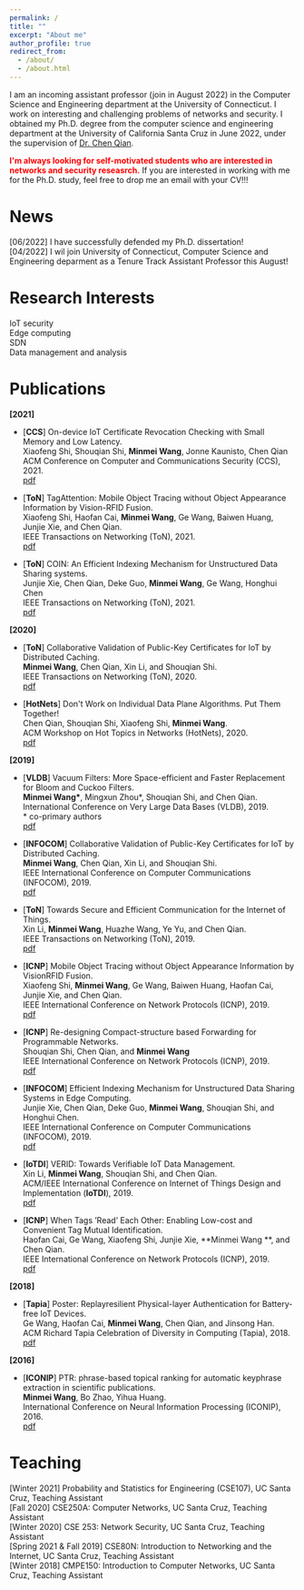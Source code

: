 ```yaml
---
permalink: /
title: ""
excerpt: "About me"
author_profile: true
redirect_from: 
  - /about/
  - /about.html
---
```


I am an incoming assistant professor (join in August 2022) in the Computer Science and Engineering department at the University of Connecticut. I work on interesting and challenging problems of networks and security. I obtained my Ph.D. degree from the computer science and engineering department at the University of California Santa Cruz in June 2022, under the supervision of [Dr. Chen Qian](https://users.soe.ucsc.edu/~qian/).

<span style="color:red">**I'm always looking for self-motivated students who are interested in networks and security reseasrch.**</span> If you are interested in working with me for the Ph.D. study, feel free to drop me an email with your CV!!!


News
======
[06/2022] I have successfully defended my Ph.D. dissertation! \
[04/2022] I wil join University of Connecticut, Computer Science and Engineering deparment as a Tenure Track Assistant Professor this August!

Research Interests
======
IoT security \
Edge computing \
SDN \
Data management and analysis

Publications
======

**[2021]**

* [**CCS**] On-device IoT Certificate Revocation Checking with Small Memory and Low Latency.\
    Xiaofeng Shi, Shouqian Shi, **Minmei Wang**, Jonne Kaunisto, Chen Qian\
	ACM Conference on Computer and Communications Security (CCS), 2021.\
	[pdf](https://github.com/Archer-W/minmei.github.io/files/paper/1.pdf)

* [**ToN**] TagAttention: Mobile Object Tracing without Object Appearance Information by Vision-RFID Fusion. \
	Xiaofeng Shi, Haofan Cai, **Minmei Wang**, Ge Wang, Baiwen Huang, Junjie Xie, and Chen Qian. \
	IEEE Transactions on Networking (ToN), 2021.\
	[pdf](https://github.com/Archer-W/minmei.github.io/files/paper/2.pdf)

* [**ToN**] COIN: An Efficient Indexing Mechanism for Unstructured Data Sharing systems. \
	Junjie Xie, Chen Qian, Deke Guo, **Minmei Wang**, Ge Wang, Honghui Chen<br>
	IEEE Transactions on Networking (ToN), 2021. \
	[pdf](https://github.com/Archer-W/minmei.github.io/files/paper/3.pdf)


**[2020]**

* [**ToN**] Collaborative Validation of Public-Key Certificates for IoT by Distributed Caching.\
	**Minmei Wang**, Chen Qian, Xin Li, and Shouqian Shi. \
	IEEE Transactions on Networking (ToN), 2020. \
	[pdf](https://github.com/Archer-W/minmei.github.io/files/paper/4.pdf)


* [**HotNets**] Don't Work on Individual Data Plane Algorithms. Put Them Together! \
	Chen Qian, Shouqian Shi, Xiaofeng Shi, **Minmei Wang**. \
	ACM Workshop on Hot Topics in Networks (HotNets), 2020. \
	[pdf](https://github.com/Archer-W/minmei.github.io/files/paper/5.pdf)

**[2019]**

* [**VLDB**] Vacuum Filters: More Space-efficient and Faster Replacement for Bloom and Cuckoo Filters. \
**Minmei Wang\***, Mingxun Zhou\*, Shouqian Shi, and Chen Qian. \
International Conference on Very Large Data Bases (VLDB), 2019. \
\* co-primary authors \
[pdf](https://github.com/Archer-W/minmei.github.io/files/paper/6.pdf)


* [**INFOCOM**] Collaborative Validation of Public-Key Certificates for IoT by Distributed Caching. \
**Minmei Wang**, Chen Qian, Xin Li, and Shouqian Shi. \
IEEE International Conference on Computer Communications (INFOCOM), 2019. \
[pdf](https://github.com/Archer-W/minmei.github.io/files/paper/7.pdf)

* [**ToN**] Towards Secure and Efficient Communication for the Internet of Things. \
Xin Li, **Minmei Wang**, Huazhe Wang, Ye Yu, and Chen Qian. \
IEEE Transactions on Networking (ToN), 2019. \
[pdf](https://github.com/Archer-W/minmei.github.io/files/paper/8.pdf)

* [**ICNP**] Mobile Object Tracing without Object Appearance Information by VisionRFID Fusion. \
Xiaofeng Shi, **Minmei Wang**, Ge Wang, Baiwen Huang, Haofan Cai, Junjie Xie, and Chen Qian. \
IEEE International Conference on Network Protocols (ICNP), 2019. \
[pdf](https://github.com/Archer-W/minmei.github.io/files/paper/9.pdf)

* [**ICNP**] Re-designing Compact-structure based Forwarding for Programmable Networks. \
Shouqian Shi, Chen Qian, and **Minmei Wang** \
IEEE International Conference on Network Protocols (ICNP), 2019. \
[pdf](https://github.com/Archer-W/minmei.github.io/files/paper/10.pdf)

* [**INFOCOM**] Efficient Indexing Mechanism for Unstructured Data Sharing Systems in Edge Computing. \
Junjie Xie, Chen Qian, Deke Guo, **Minmei Wang**, Shouqian Shi, and Honghui Chen. \
IEEE International Conference on Computer Communications (INFOCOM), 2019. \
[pdf](https://github.com/Archer-W/minmei.github.io/files/paper/11.pdf)

* [**IoTDI**] VERID: Towards Verifiable IoT Data Management. \
Xin Li, **Minmei Wang**, Shouqian Shi, and Chen Qian. \
ACM/IEEE International Conference on Internet of Things Design and Implementation (**IoTDI**), 2019. \
[pdf](https://github.com/Archer-W/minmei.github.io/files/paper/12.pdf)

* [**ICNP**] When Tags ’Read’ Each Other: Enabling Low-cost and Convenient Tag Mutual Identification. \
Haofan Cai, Ge Wang, Xiaofeng Shi, Junjie Xie, **Minmei Wang **, and Chen Qian. \
IEEE International Conference on Network Protocols (ICNP), 2019. \
[pdf](https://github.com/Archer-W/minmei.github.io/files/paper/13.pdf)

**[2018]**

* [**Tapia**] Poster: Replayresilient Physical-layer Authentication for Battery-free IoT Devices. \
Ge Wang, Haofan Cai, **Minmei Wang**, Chen Qian, and Jinsong Han. \
ACM Richard Tapia Celebration of Diversity in Computing (Tapia), 2018. \
[pdf](https://github.com/Archer-W/minmei.github.io/files/paper/14.pdf)

**[2016]**

* [**ICONIP**] PTR: phrase-based topical ranking for automatic keyphrase extraction in scientific publications. \
**Minmei Wang**, Bo Zhao, Yihua Huang. \
International Conference on Neural Information Processing (ICONIP), 2016. \
[pdf](https://github.com/Archer-W/minmei.github.io/files/paper/15.pdf)



Teaching
======
[Winter 2021] Probability and Statistics for Engineering (CSE107), UC Santa Cruz, Teaching Assistant \
[Fall 2020] CSE250A: Computer Networks, UC Santa Cruz, Teaching Assistant \
[Winter 2020] CSE 253: Network Security, UC Santa Cruz, Teaching Assistant \
[Spring 2021 & Fall 2019] CSE80N: Introduction to Networking and the Internet, 
UC Santa Cruz, Teaching Assistant \
[Winter 2018] CMPE150: Introduction to Computer Networks, UC Santa Cruz, Teaching Assistant

